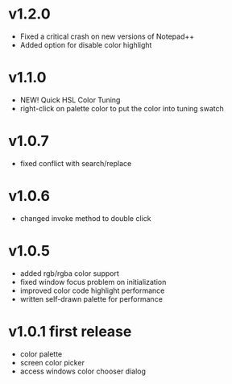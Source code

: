 # v1.2.0 #
  * Fixed a critical crash on new versions of Notepad++
  * Added option for disable color highlight

# v1.1.0 #
  * NEW! Quick HSL Color Tuning
  * right-click on palette color to put the color into tuning swatch

# v1.0.7 #
  * fixed conflict with search/replace

# v1.0.6 #
  * changed invoke method to double click

# v1.0.5 #
  * added rgb/rgba color support
  * fixed window focus problem on initialization
  * improved color code highlight performance
  * written self-drawn palette for performance

# v1.0.1 first release #
  * color palette
  * screen color picker
  * access windows color chooser dialog